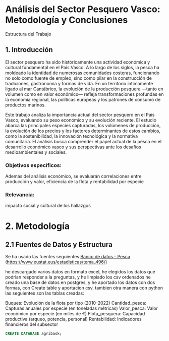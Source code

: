 # Análisis del Sector Pesquero Vasco: Metodología y Conclusiones

Estructura del Trabajo

## 1. Introducción
El sector pesquero ha sido históricamente una actividad económica y cultural fundamental en el País Vasco. A lo largo de los siglos, la pesca ha moldeado la identidad de numerosas comunidades costeras, funcionando no solo como fuente de empleo, sino como pilar en la construcción de tradiciones, gastronomía y formas de vida. En un territorio íntimamente ligado al mar Cantábrico, la evolución de la producción pesquera —tanto en volumen como en valor económico— refleja transformaciones profundas en la economía regional, las políticas europeas y los patrones de consumo de productos marinos.

Este trabajo analiza la importancia actual del sector pesquero en el País Vasco, evaluando su peso económico y su evolución reciente. El estudio abarca las principales especies capturadas, los volúmenes de producción, la evolución de los precios y los factores determinantes de estos cambios, como la sostenibilidad, la innovación tecnológica y la normativa comunitaria. El análisis busca comprender el papel actual de la pesca en el desarrollo económico vasco y sus perspectivas ante los desafíos medioambientales y sociales.

### Objetivos específicos:
Además del análisis económico, se evaluarán correlaciones entre producción y valor, eficiencia de la flota y rentabilidad por especie

### Relevancia:
impacto social y cultural de los hallazgos

# 2. Metodología


## 2.1 Fuentes de Datos y Estructura
Se ha usado las fuentes seguientes 
[Banco de datos - Pesca](https://www.euskadi.eus/gobierno-vasco/-/estadistica/banco-de-datos-pesca/)
(https://www.eustat.eus/estadisticas/tema_496/)

he descargado varios datos en formato excel, he elegidos los datos que podrian responder a la preguntas, y he limpiado los csv ordenados
he creado una base de datos en postgres, y he aportado los datos con dos formas, con Create table y aportacion csv, tambien otra manera con python
las seguientes son las tablas creadas:

Buques: Evolución de la flota por tipo (2010-2022)
Cantidad_pesca: Capturas anuales por especie (en toneladas métricas)
Valor_pesca: Valor económico por especie (en miles de €)
Flota_pesquera: Capacidad productiva (arqueo, potencia, personal)
Rentabilidad: Indicadores financieros del subsector

``` SQL
CREATE DATABASE agribask;
```
``` SQL


